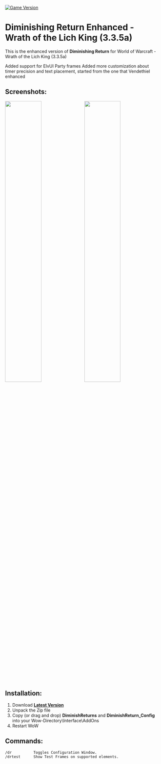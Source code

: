 [![Game Version](https://img.shields.io/badge/wow-3.3.5-blue.svg)](https://github.com/ElvUI-WotLK)

# Diminishing Return Enhanced - Wrath of the Lich King (3.3.5a)

This is the enhanced version of **Diminishing Return** for World of Warcraft - Wrath of the Lich King (3.3.5a)

Added support for ElvUI Party frames
Added more customization about timer precision and text placement, started from the one that Vendethiel enhanced


## Screenshots:

<a href="https://user-images.githubusercontent.com/56119078/116532293-5f4db180-a8e0-11eb-9540-b1c4ffbd1da1.png">
<img src="https://user-images.githubusercontent.com/56119078/116532293-5f4db180-a8e0-11eb-9540-b1c4ffbd1da1.png" align="right" width="48.5%">
</a>
<a href="https://user-images.githubusercontent.com/56119078/116532290-5e1c8480-a8e0-11eb-8de3-6dd0949d6a8e.png">
<img src="https://user-images.githubusercontent.com/56119078/116532290-5e1c8480-a8e0-11eb-8de3-6dd0949d6a8e.png" width="48.5%">
</a>

## Installation:

1. Download **[Latest Version](https://github.com/Cortes-Jeremy/DiminishingReturns/releases/latest)**
2. Unpack the Zip file
3. Copy (or drag and drop) **DiminishReturns** and **DiminishReturn_Config** into your Wow-Directory\Interface\AddOns
4. Restart WoW

## Commands:

    /dr          Toggles Configuration Window.
    /drtest      Show Test Frames on supported elements.
